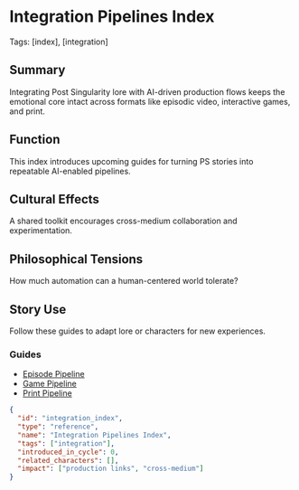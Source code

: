 # Integration Pipelines Index
Tags: [index], [integration]

## Summary
Integrating Post Singularity lore with AI-driven production flows keeps the emotional core intact across formats like episodic video, interactive games, and print.

## Function
This index introduces upcoming guides for turning PS stories into repeatable AI-enabled pipelines.

## Cultural Effects
A shared toolkit encourages cross-medium collaboration and experimentation.

## Philosophical Tensions
How much automation can a human-centered world tolerate?

## Story Use
Follow these guides to adapt lore or characters for new experiences.

### Guides
- [Episode Pipeline](episode-pipeline.md)
- [Game Pipeline](game-pipeline.md)
- [Print Pipeline](print-pipeline.md)

```json
{
  "id": "integration_index",
  "type": "reference",
  "name": "Integration Pipelines Index",
  "tags": ["integration"],
  "introduced_in_cycle": 0,
  "related_characters": [],
  "impact": ["production links", "cross-medium"]
}
```
